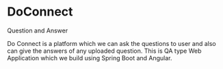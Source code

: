 # DoConnect
Question and Answer

Do Connect is a platform which we can ask the questions to user and also can give the answers of any uploaded question.
This is QA type Web Application which we build using Spring Boot and Angular.
